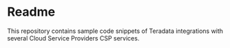 # Readme
This repository contains sample code snippets of Teradata integrations with several Cloud Service Providers CSP services.